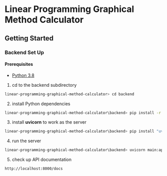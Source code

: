 # Linear Programming Graphical Method Calculator

## Getting Started

### Backend Set Up

#### Prerequisites

- [Python 3.8](https://www.python.org)

1. cd to the backend subdirectory

```sh
linear-programming-graphical-method-calculator> cd backend
```

2. install Python dependencies

```sh
linear-programming-graphical-method-calculator\backend> pip install -r requirements.txt
```

3. install **uvicorn** to work as the server

```sh
linear-programming-graphical-method-calculator\backend> pip install "uvicorn[standard]"

```

4. run the server

```sh
linear-programming-graphical-method-calculator\backend> uvicorn main:app --reload
```

5. check up API documentation

```
http://localhost:8000/docs
```
